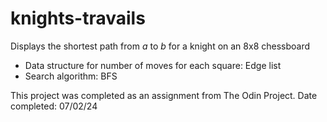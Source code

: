 # knights-travails

Displays the shortest path from _a_ to _b_ for a knight on an 8x8 chessboard

- Data structure for number of moves for each square: Edge list
- Search algorithm: BFS

This project was completed as an assignment from The Odin Project.
Date completed: 07/02/24
